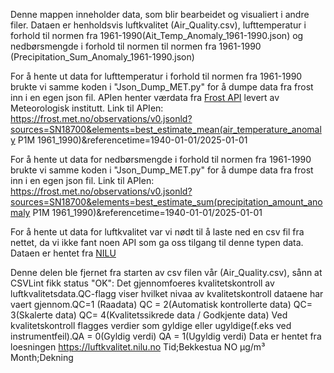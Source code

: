 Denne mappen inneholder data, som blir bearbeidet og visualiert i andre filer.
Dataen er henholdsvis luftkvalitet (Air_Quality.csv), lufttemperatur i forhold til normen fra 1961-1990(Ait_Temp_Anomaly_1961-1990.json) og nedbørsmengde i forhold til normen til normen fra 1961-1990 (Precipitation_Sum_Anomaly_1961-1990.json)

For å hente ut data for lufttemperatur i forhold til normen fra 1961-1990 brukte vi samme koden i "Json_Dump_MET.py" for å dumpe data fra frost inn i en egen json fil.
APIen henter værdata fra [Frost API](https://frost.met.no/api.html#/) levert av Meteorologisk institutt.
Link til APIen:
https://frost.met.no/observations/v0.jsonld?sources=SN18700&elements=best_estimate_mean(air_temperature_anomaly P1M 1961_1990)&referencetime=1940-01-01/2025-01-01

For å hente ut data for nedbørsmengde i forhold til normen fra 1961-1990 brukte vi samme koden i "Json_Dump_MET.py" for å dumpe data fra frost inn i en egen json fil.
Link til APIen:
https://frost.met.no/observations/v0.jsonld?sources=SN18700&elements=best_estimate_sum(precipitation_amount_anomaly P1M 1961_1990)&referencetime=1940-01-01/2025-01-01

For å hente ut data for luftkvalitet var vi nødt til å laste ned en csv fil fra nettet, da vi ikke fant noen API som ga oss tilgang til denne typen data. Dataen er hentet fra [NILU](https://luftkvalitet.nilu.no/historikk)

Denne delen ble fjernet fra starten av csv filen vår (Air_Quality.csv), sånn at CSVLint fikk status "OK":
Det gjennomfoeres kvalitetskontroll av luftkvalitetsdata.QC-flagg viser hvilket nivaa av kvalitetskontroll dataene har vaert gjennom.QC=1 (Raadata) QC = 2(Automatisk kontrollerte data) QC= 3(Skalerte data) QC= 4(Kvalitetssikrede data / Godkjente data)
Ved kvalitetskontroll flagges verdier som gyldige eller ugyldige(f.eks ved instrumentfeil).QA = 0(Gyldig verdi) QA = 1(Ugyldig verdi)
Data er hentet fra loesningen https://luftkvalitet.nilu.no 
Tid;Bekkestua NO µg/m³ Month;Dekning
